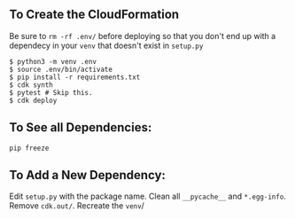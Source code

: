 
## To Create the CloudFormation
Be sure to `rm -rf .env/` before deploying so that you don't end up with a dependecy in your `venv` that doesn't exist in `setup.py`
```
$ python3 -m venv .env
$ source .env/bin/activate
$ pip install -r requirements.txt
$ cdk synth
$ pytest # Skip this.
$ cdk deploy
```

## To See all Dependencies:
```
pip freeze
```

## To Add a New Dependency:
Edit `setup.py` with the package name.  Clean all `__pycache__` and `*.egg-info`.  Remove `cdk.out/`.  Recreate the `venv`/
